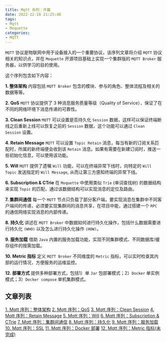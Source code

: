 ```yaml
---
title: Mqtt 系列：开篇
date: 2022-12-18 21:25:48
tags:
- Mqtt
- Moquette
categories:
- MQTT
---
```


`MQTT` 协议是物联网中用于设备接入的一个重要协议，该序列文章将介绍 `MQTT` 协议相关的知识点，并在 `Moquette` 开源项目基础上实现一个集群版的 `MQTT Broker` 服务器，以供学习的目的使用。

<!-- more -->

这个序列包含如下内容：

**1. 整体架构**
内容包括 `MQTT Broker` 包含的模块、参与的角色、整体流程及相关的数据等等。

**2. QoS**
`MQTT` 协议提供了 3 种消息服务质量等级（Quality of Service），保证了在不同的网络环境下消息传递的可靠性。

**3. Clean Session**
`MQTT` 可以设置是否持久化 `Session` 数据，这样可以保证终端断线之后重新上线可以恢复之前的 `Session` 数据，这个功能可以通过 `Clean Session` 设置。

**4. Retain Message**
`MQTT` 可以设置 `Topic Retain` 消息，每当有新的订阅关系匹配时，所属的新终端便会收到该 `Retain` 消息。如果有需要在新建订阅时，推送一些初始化信息，可以使用该功能。

**5. Will**
`MQTT` 提供了遗嘱 `Will` 功能，可以在终端异常下线时，向特定的 `Will Topic` 发送指定的 `Will Message`, 从而让第三方感知终端的异常下线。

**6. Subscription & CTrie**
在 `Moquette` 中使用类似 `Trie` (单词查找树) 的数据结构来实现 `Topic` 的匹配，通过该数据结构可以实现消息的定位及路由。

**7. 集群间通信**
每一个 `MQTT` 节点只负载了部分客户端，要实现消息在集群中不同客户端间的传递，必须要实现集群间的消息共享，在项目中能，通过搭建一个 `RPC` 的通信网络实现消息的内部传递。

**8. 持久化**
讲述在 `MQTT Broker` 中数据如何进行持久化操作，包括什么数据需要进行持久化 `(WHO)` 以及怎么进行持久化操作 `(HOW)`。

**9. 服务加载**
借助 `Java` 内置的服务加载功能，实现不同集群模式、不同数据库/缓存组件的按需加载。

**10. Metric 指标**
定义 `MQTT Broker` 不同维度的 `Metric` 指标，可以实时检查其内部的运行情况，方便服务的运维监控。

**12. 部署方式**
提供多种部署方式，包括1）单 `Jar` 包部署模式；2）`Docker` 单实例模式；3）`Docker compose` 单机集群模式。 


## 文章列表

[1. Mqtt 序列：整体架构][1]
[2. Mqtt 序列：QoS][2]
[3. Mqtt 序列：Clean Session][3]
[4. Mqtt 序列：Retain Message][4]
[5. Mqtt 序列：Will][5]
[6. Mqtt 序列：Subscription & CTrie][6]
[7. Mqtt 序列：集群间通信][7]
[8. Mqtt 序列：持久化][8]
[9. Mqtt 序列：服务加载][9]
[10. Mqtt 序列：SSL][10]
[11. Mqtt 序列：Docker 部署][11]
[12. Mqtt 序列：Metric 指标(未完成)][12]


[1]:https://zhangxt.top/2022/12/31/mqtt-architecture-overview/
[2]:https://zhangxt.top/2022/12/31/mqtt-qos/
[3]:https://zhangxt.top/2023/01/01/mqtt-clean-session/
[4]:https://zhangxt.top/2023/01/01/mqtt-retain-message/
[5]:https://zhangxt.top/2023/01/01/mqtt-will/
[6]:https://zhangxt.top/2023/01/14/mqtt-subscription/
[7]:https://zhangxt.top/2023/01/14/mqtt-cluster/
[8]:https://zhangxt.top/2023/02/05/mqtt-persistent/
[9]:https://zhangxt.top/2023/02/11/mqtt-service-loader/
[10]:https://zhangxt.top/2023/02/18/mqtt-ssl/
[11]:https://zhangxt.top/2023/02/18/mqtt-docker/
[12]:https://zhangxt.top/2022/12/18/mqtt-series/